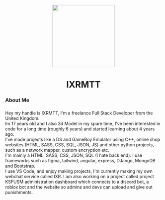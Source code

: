 <br clear="both">

<div align="center">
  <img height="200" src="https://preview.redd.it/5juhbx6z1ll71.gif?width=668&auto=webp&s=941432154b52d0f5885c705c20c4a794270a950e"  />
</div>

###

<h1 align="center">IXRMTT</h1>

###

<h3 align="left">About Me</h3>

###

<p align="left">Hey my handle is IXRMTT, I'm a freelance Full Stack Developer from the United Kingdom.<br>Im 17 years old and I also 3d Model in my spare time, I've been interested in code for a long time (roughly 6 years) and started learning about 4 years ago.<br>I've made projects like a DS and GameBoy Emulator using C++, online shop websites (HTML, SASS, CSS, SQL, JSON, JS) and other python projects, such as a network mapper, custom encryption etc.<br>I'm mainly a HTML, SASS, CSS, JSON, SQL (I hate back end). I use frameworks such as figma, tailwind, angular, express, DJango, MongoDB and Bootstrap.<br>I use VS Code, and enjoy making projects, I'm currently making my own webchat service called IXR. I am also working on a project called project KSFUSM administration dashboard which connects to a discord bot, a roblox bot and the website so admins and devs can upload and give out punishments.</p>

###



###

<h3 align="left"></h3>

###
